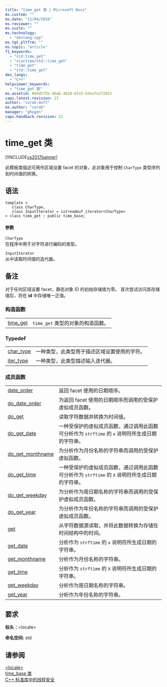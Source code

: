 ```yaml
---
title: "time_get 类 | Microsoft Docs"
ms.custom: ""
ms.date: "11/04/2016"
ms.reviewer: ""
ms.suite: ""
ms.technology: 
  - "devlang-cpp"
ms.tgt_pltfrm: ""
ms.topic: "article"
f1_keywords: 
  - "std.time_get"
  - "xloctime/std::time_get"
  - "time_get"
  - "std::time_get"
dev_langs: 
  - "C++"
helpviewer_keywords: 
  - "time_get 类"
ms.assetid: 869d5f5b-dbab-4628-8333-bdea7e272023
caps.latest.revision: 21
author: "corob-msft"
ms.author: "corob"
manager: "ghogen"
caps.handback.revision: 21
---
```

# time_get 类
[!INCLUDE[vs2017banner](../assembler/inline/includes/vs2017banner.md)]

此模板类描述可用作区域设置 facet 的对象，此对象用于控制 `CharType` 类型序列到时间值的转换。  
  
## 语法  
  
```  
template <  
   class CharType,  
   class InputIterator = istreambuf_iterator<CharType>  
> class time_get : public time_base;  
```  
  
#### 参数  
 `CharType`  
 在程序中用于对字符进行编码的类型。  
  
 `InputIterator`  
 从中读取时间值的迭代器。  
  
## 备注  
 对于任何区域设置 facet，静态对象 ID 的初始存储值为零。  首次尝试访问其存储值后，将在 **id** 中存储唯一正值。  
  
### 构造函数  
  
|||  
|-|-|  
|[time\_get](../Topic/time_get::time_get.md)|`time_get` 类型的对象的构造函数。|  
  
### Typedef  
  
|||  
|-|-|  
|[char\_type](../Topic/time_get::char_type.md)|一种类型，此类型用于描述区域设置使用的字符。|  
|[iter\_type](../Topic/time_get::iter_type.md)|一种类型，此类型描述输入迭代器。|  
  
### 成员函数  
  
|||  
|-|-|  
|[date\_order](../Topic/time_get::date_order.md)|返回 facet 使用的日期顺序。|  
|[do\_date\_order](../Topic/time_get::do_date_order.md)|为返回 facet 使用的日期顺序而调用的受保护虚拟成员函数。|  
|[do\_get](../Topic/time_get::do_get.md)|读取字符数据并转换为时间值。|  
|[do\_get\_date](../Topic/time_get::do_get_date.md)|一种受保护的虚拟成员函数，通过调用此函数可分析作为 `strftime` 的 `x` 说明符所生成日期的字符串。|  
|[do\_get\_monthname](../Topic/time_get::do_get_monthname.md)|为分析作为月份名称的字符串而调用的受保护虚拟函数。|  
|[do\_get\_time](../Topic/time_get::do_get_time.md)|一种受保护的虚拟成员函数，通过调用此函数可分析作为 `strftime` 的 `X` 说明符所生成日期的字符串。|  
|[do\_get\_weekday](../Topic/time_get::do_get_weekday.md)|为分析作为周日期名称的字符串而调用的受保护虚拟成员函数。|  
|[do\_get\_year](../Topic/time_get::do_get_year.md)|为分析作为年份名称的字符串而调用的受保护虚拟成员函数。|  
|[get](../Topic/time_get::get.md)|从字符数据源读取，并将此数据转换为存储在时间结构中的时间。|  
|[get\_date](../Topic/time_get::get_date.md)|分析作为 `strftime` 的 `x` 说明符所生成日期的字符串。|  
|[get\_monthname](../Topic/time_get::get_monthname.md)|分析作为月份名称的字符串。|  
|[get\_time](../Topic/time_get::get_time.md)|分析作为 `strftime` 的 `X` 说明符所生成日期的字符串。|  
|[get\_weekday](../Topic/time_get::get_weekday.md)|分析作为周日期名称的字符串。|  
|[get\_year](../Topic/time_get::get_year.md)|分析作为年份名称的字符串。|  
  
## 要求  
 **标头：**\<locale\>  
  
 **命名空间:**  std  
  
## 请参阅  
 [\<locale\>](../standard-library/locale.md)   
 [time\_base 类](../standard-library/time-base-class.md)   
 [C\+\+ 标准库中的线程安全](../standard-library/thread-safety-in-the-cpp-standard-library.md)